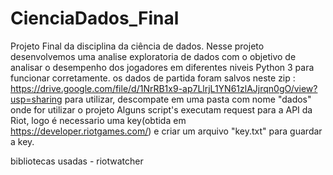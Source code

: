 # CienciaDados_Final

Projeto Final da disciplina da ciência de dados.
Nesse projeto desenvolvemos uma analise exploratoria de dados com o objetivo de analisar o desempenho dos jogadores em diferentes niveis
Python 3 para funcionar corretamente.
os dados de partida foram salvos neste zip : https://drive.google.com/file/d/1NrRB1x9-ap7LlrjL1YN61zlAJjrqn0gO/view?usp=sharing
para utilizar, descompate em uma pasta com nome "dados" onde for utilizar o projeto
Alguns script's executam request para a API da Riot, logo é necessario uma key(obtida em https://developer.riotgames.com/) e criar um arquivo "key.txt" para guardar a key.

bibliotecas usadas
    - riotwatcher

